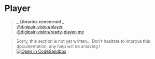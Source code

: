 # Player

> **_ Libraries concerned _**  
> [@digipair-vision/player](https://www.npmjs.com/package/@digipair-vision/player)  
> [@digipair-vision/ready-player-me](https://www.npmjs.com/package/@digipair-vision/ready-player-me)

> Sorry, this section is not yet written... Don't hesitate to improve this documentation, any help will be amazing !  
> [![Open in CodeSandbox](https://codesandbox.io/static/img/play-codesandbox.svg)](https://githubbox.com/pinser-metaverse/pinser-metaverse/blob/master/docs/player.md)
